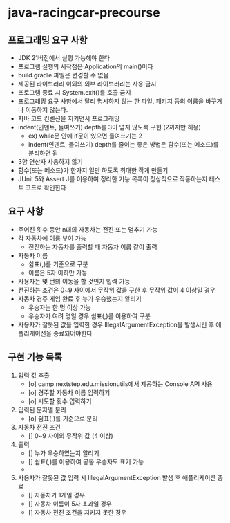 # java-racingcar-precourse


## 프로그래밍 요구 사항
* JDK 21버전에서 실행 가능해야 한다
* 프로그램 실행의 시작점은 Application의 main()이다
* build.gradle 파일은 변경할 수 없음
* 제공된 라이브러리 이외의 외부 라이브러리는 사용 금지
* 프로그램 종료 시 System.exit()를 호출 금지
* 프로그래밍 요구 사항에서 달리 명시하지 않는 한 파일, 패키지 등의 이름을 바꾸거나 이동하지 않는다.
* 자바 코드 컨벤션을 지키면서 프로그래밍
* indent(인덴트, 들여쓰기) depth를 3이 넘지 않도록 구현 (2까지만 허용)
  - ex) while문 안에 if문이 있으면 들여쓰기는 2
  - indent(인덴트, 들여쓰기) depth를 줄이는 좋은 방법은 함수(또는 메소드)를 분리하면 됨
* 3항 연산자 사용하지 않기
* 함수(또는 메소드)가 한가지 일만 하도록 최대한 작게 만들기
* JUnit 5와 Assert J를 이용하여 정리한 기능 목록이 정상적으로 작동하는지 테스트 코드로 확인한다

## 요구 사항
* 주어진 횟수 동안 n대의 자동차는 전진 또는 멈추기 가능
* 각 자동차에 이름 부여 가능
  - 전진하는 자동차를 출력할 때 자동차 이름 같이 출력
* 자동차 이름
  - 쉼표(,)를 기준으로 구분
  - 이름은 5자 이하만 가능
* 사용자는 몇 번의 이동을 할 것인지 입력 가능
* 전진하는 조건은 0~9 사이에서 무작위 값을 구한 후 무작위 값이 4 이상일 경우
* 자동차 경주 게임 완료 후 누가 우승했는지 알리기
  - 우승자는 한 명 이상 가능
  - 우승자가 여려 명일 경우 쉼표(,)를 이용하여 구분
* 사용자가 잘못된 값을 입력한 경우 IllegalArgumentException을 발생시킨 후 애플리케이션을 종료되어야한다

## 구현 기능 목록
1. 입력 값 추출
   - [o] camp.nextstep.edu.missionutils에서 제공하는 Console API 사용
   - [o] 경주할 자동차 이름 입력하기
   - [o] 시도할 횟수 입력하기
2. 입력된 문자열 분리
   - [o] 쉼표(,)를 기준으로 분리
3. 자동차 전진 조건
   - [] 0~9 사이의 무작위 값 (4 이상)
4. 출력
   - [] 누가 우승하였는지 알리기
   - [] 쉼표(,)를 이용하여 공동 우승자도 표기 가능
   - 
5. 사용자가 잘못된 값 입력 시 IllegalArgumentException 발생 후 애플리케이션 종료
   - [] 자동차가 1개일 경우
   - [] 자동차 이름이 5자 초과일 경우
   - [] 자동차 전진 조건을 지키지 못한 경우
